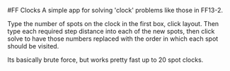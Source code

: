 #FF Clocks
A simple app for solving 'clock' problems like those in FF13-2.

Type the number of spots on the clock in the first box, click layout.  Then type each required step distance
into each of the new spots, then click solve to have those numbers replaced with the order in which each spot
should be visited.

Its basically brute force, but works pretty fast up to 20 spot clocks.